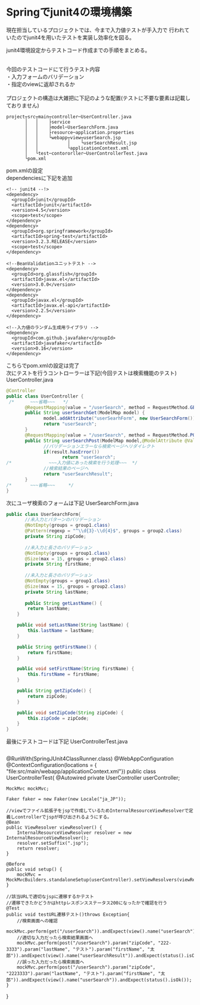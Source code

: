# Springでjunit4の環境構築

現在担当しているプロジェクトでは、今まで入力値テストが手入力で
行われていたのでjunit4を用いたテストを実装し効率化を図る。

junit4環境設定からテストコード作成までの手順をまとめる。<br /><br />

今回のテストコードにて行うテスト内容<br />
・入力フォームのバリデーション<br />
・指定のviewに返却されるか<br /><br />
プロジェクトの構造は大雑把に下記のような配置(テストに不要な要素は記載しておりません)
```
project┬src┬main┬controller─UserController.java
       │   │    ├service
       │   │    ├model─UserSearchForm.java
       │   │    ├resource─application.properties
       │   │    └webapp┬view┬userSearch.jsp
       │   │           │    └userSearchResult.jsp
       │   │           └applicationContext.xml
       │   └test─contororller─UserControllerTest.java
       └pom.xml
```    
pom.xmlの設定<br />
dependenciesに下記を追加
```
<!-- junit4 --!>
<dependency>
  <groupId>junit</groupId>
  <artifactId>junit</artifactId>
  <version>4.5</version>
  <scope>test</scope>
</dependency>
<dependency>
  <groupId>org.springframework</groupId>
  <artifactId>spring-test</artifactId>
  <version>3.2.3.RELEASE</version>
  <scope>test</scope>
</dependency>

<!--BeanValidationユニットテスト -->
<dependency>
  <groupId>org.glassfish</groupId>
  <artifactId>javax.el</artifactId>
  <version>3.0.0</version>
</dependency>
<dependency>
  <groupId>javax.el</groupId>
  <artifactId>javax.el-api</artifactId>
  <version>2.2.5</version>
</dependency>

<!--入力値のランダム生成用ライブラリ -->
<dependency>
  <groupId>com.github.javafaker</groupId>
  <artifactId>javafaker</artifactId>
  <version>0.16</version>
</dependency>
```
こちらでpom.xmlの設定は完了<br/>
次にテストを行うコントローラーは下記(今回テストは検索機能のテスト)
UserController.java
```java
@Controller
public class UserController {
 /*      ~~~省略~~~   */
       @RequestMapping(value = "/userSearch", method = RequestMethod.GET)
       public String userSearchGet(ModelMap model) {
              model.addAttribute("userSearhForm", new UserSearchForm());
              return "userSearch";
       }
       @RequestMapping(value = "/userSearch", method = RequestMethod.POST)
       public String userSearchPost(ModelMap model,@ModelAttribute @Validated(GroupOrders.GroupOrder.class)UserSearchForm userSearchForm,BindingResult result) {
              //バリデーションエラーなら検索ページへリダイレクト
              if(result.hasError())
                     return "userSearch";
/*              ~~~入力値にあった検索を行う処理~~~  */
              //検索結果のページへ
              return "userSearchResult";
       }
/*       ~~~省略~~~     */
}
```
次にユーザ検索のフォームは下記
UserSearchForm.java
```java
public class UserSearchForm{
       //未入力とパターンのバリデーション
       @NotEmpty(groups = group1.class)
       @Pattern(regexp = "^\\d{3}-\\d{4}$", groups = group2.class)
       private String zipCode;
       
       //未入力と長さのバリデーション
       @NotEmpty(groups = group1.class)
       @Size(max = 15, groups = group2.class)
       private String firstName;
       
       //未入力と長さのバリデーション
       @NotEmpty(groups = group1.class)
       @Size(max = 15, groups = group2.class)
       private String lastName;
       
       public String getLastName() {
		return lastName;
	}

	public void setLastName(String lastName) {
		this.lastName = lastName;
	}

	public String getFirstName() {
		return firstName;
	}

	public void setFirstName(String firstName) {
		this.firstName = firstName;
	}

	public String getZipCode() {
		return zipCode;
	}

	public void setZipCode(String zipCode) {
		this.zipCode = zipCode;
	}
}
```
最後にテストコードは下記
UserControllerTest.java
```java
```
@RunWith(SpringJUnit4ClassRunner.class)
@WebAppConfiguration
@ContextConfiguration(locations = { "file:src/main/webapp/applicationContext.xml"})
public class UserControllerTest{
	@Autowired
	private UserController userController;
	
	MockMvc mockMvc;

	Faker faker = new Faker(new Locale("ja_JP"));
	
	//viewでファイル拡張子をjspで作成しているためInternalResourceViewResolverで定義しcontrollerでjspが呼び出されるようにする。
	@Bean
	public ViewResolver viewResolver() {
		InternalResourceViewResolver resolver = new InternalResourceViewResolver();
		resolver.setSuffix(".jsp");
		return resolver;
	}
	
	@Before 
	public void setup() {
		mockMvc = MockMvcBuilders.standaloneSetup(userController).setViewResolvers(viewResolver()).build();
	}
	
	//該当URLで適切なjspに遷移するかテスト
	//遷移できたかどうかはhttpレスポンスステータス200になったかで確認を行う
	@Test
	public void testURL遷移テスト()throws Exception{
		//検索画面への確認		
		mockMvc.perform(get("/userSearch")).andExpect(view().name("userSearch")).andExpect(status().isOk());
		//適切な入力だったら検索結果画面へ
		mockMvc.perform(post("/userSearch").param("zipCode", "222-3333").param("lastName", "テスト").param("firstName", "太郎")).andExpect(view().name("userSearchResult")).andExpect(status().isOk());
		//誤った入力だったら検索画面へ
		mockMvc.perform(post("/userSearch").param("zipCode", "2223333").param("lastName", "テスト").param("firstName", "太郎")).andExpect(view().name("userSearch")).andExpect(status().isOk());
	}
}
